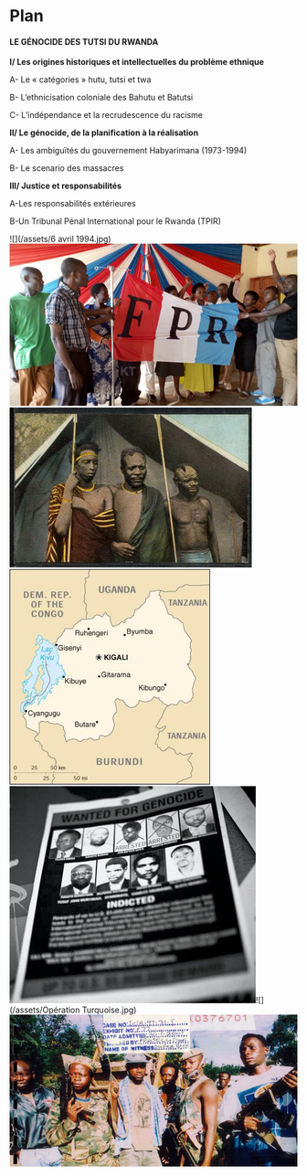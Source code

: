 # Plan

#### **LE GÉNOCIDE DES TUTSI DU RWANDA**

**I/ Les origines historiques et intellectuelles du problème ethnique**

A- Le « catégories » hutu, tutsi et twa

B- L’ethnicisation coloniale des Bahutu et Batutsi

C- L’indépendance et la recrudescence du racisme

**II/ Le génocide, de la planification à la réalisation**

A- Les ambiguïtés du gouvernement Habyarimana \(1973-1994\)

B- Le scenario des massacres

**III/ Justice et responsabilités**

A-Les responsabilités extérieures

B-Un Tribunal Pénal International pour le Rwanda \(TPIR\)

![](/assets/6 avril 1994.jpg)![](/assets/FPR.jpg)![](/assets/Hutu-Tutsi-TwaTogether.jpg)![](/assets/Rwanda-Carte-1-12.jpg)![](/assets/TPIR.jpg)![](/assets/Opération Turquoise.jpg)![](/assets/Miliciens.jpg)

